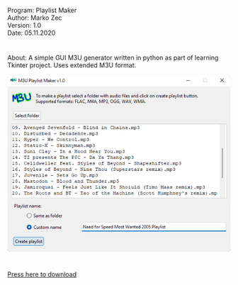 Program: Playlist Maker
</br>
Author: Marko Zec
</br>
Version: 1.0
</br>
Date: 05.11.2020
#
About:
A simple GUI M3U generator written in python as part of learning Tkinter project.
Uses extended M3U format.

![Screenshot](pics/Screenshot.png)
#
[Press here to download](https://github.com/marko-zec/M3U-Playlist-Maker/releases/tag/v1.0)
